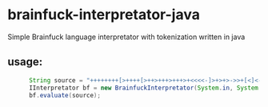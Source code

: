 # brainfuck-interpretator-java
Simple Brainfuck language interpretator with tokenization written in java

## usage: 



```java
      String source = "++++++++[>++++[>++>+++>+++>+<<<<-]>+>+>->>+[<]<-]>>.>---.+++++++..+++.>>.<-.<.+++.------.--------.>>+.>++.";
      IInterpretator bf = new BrainfuckInterpretator(System.in, System.out);
      bf.evaluate(source);
```     
